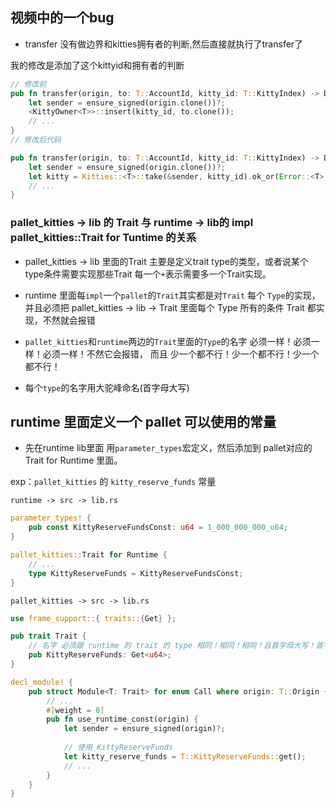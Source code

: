 ## 视频中的一个bug
- transfer 没有做边界和kitties拥有者的判断,然后直接就执行了transfer了

我的修改是添加了这个kittyid和拥有者的判断
```rust
// 修改前
pub fn transfer(origin, to: T::AccountId, kitty_id: T::KittyIndex) -> DispatchResult {
    let sender = ensure_signed(origin.clone())?;
    <KittyOwner<T>>::insert(kitty_id, to.clone());
    // ...
}
// 修改后代码

pub fn transfer(origin, to: T::AccountId, kitty_id: T::KittyIndex) -> DispatchResult {
    let sender = ensure_signed(origin.clone())?;
    let kitty = Kitties::<T>::take(&sender, kitty_id).ok_or(Error::<T>::InvalidaKittyId)?;
    // ...
}
```

### pallet_kitties -> lib 的 Trait 与 runtime -> lib的 impl pallet_kitties::Trait for Tuntime 的关系

- pallet_kitties -> lib 里面的Trait 主要是定义trait type的类型，或者说某个type条件需要实现那些Trait 每一个`+`表示需要多一个Trait实现。
- runtime 里面每`impl`一个`pallet`的`Trait`其实都是对`Trait` 每个 `Type`的实现，并且必须把 pallet_kitties -> lib -> Trait 里面每个 Type 所有的条件 Trait 都实现，不然就会报错

- `pallet_kitties`和`runtime`两边的`Trait`里面的`Type`的名字 必须一样！必须一样！必须一样！不然它会报错， 而且 少一个都不行！少一个都不行！少一个都不行！

- 每个`type`的名字用大驼峰命名(首字母大写)


## runtime 里面定义一个 pallet 可以使用的常量

- 先在runtime lib里面 用`parameter_types`宏定义，然后添加到 pallet对应的Trait for Runtime 里面。       

exp：`pallet_kitties` 的 `kitty_reserve_funds` 常量

`runtime -> src -> lib.rs`
```rust
parameter_types! {
	pub const KittyReserveFundsConst: u64 = 1_000_000_000_u64;
}

pallet_kitties::Trait for Runtime {
    // ...
    type KittyReserveFunds = KittyReserveFundsConst;
}
```

`pallet_kitties -> src -> lib.rs`

```rust
use frame_support::{ traits::{Get} };

pub trait Trait {
    // 名字 必须跟 runtime 的 trait 的 type 相同！相同！相同！且首字母大写！首字母大写！首字母大写！
    pub KittyReserveFunds: Get<u64>;
}

decl_module! {
	pub struct Module<T: Trait> for enum Call where origin: T::Origin {
        // ...
        #[weight = 0]
		pub fn use_runtime_const(origin) {
            let sender = ensure_signed(origin)?;
            
            // 使用 KittyReserveFunds 
            let kitty_reserve_funds = T::KittyReserveFunds::get();
            // ...
		}
    }
}
```